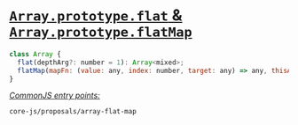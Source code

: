# [`Array.prototype.flat` & `Array.prototype.flatMap`](https://github.com/tc39/proposal-flatMap)
```js
class Array {
  flat(depthArg?: number = 1): Array<mixed>;
  flatMap(mapFn: (value: any, index: number, target: any) => any, thisArg: any): Array<mixed>;
}
```
[*CommonJS entry points:*](/docs/Usage.md#commonjs-api)
```
core-js/proposals/array-flat-map
```
